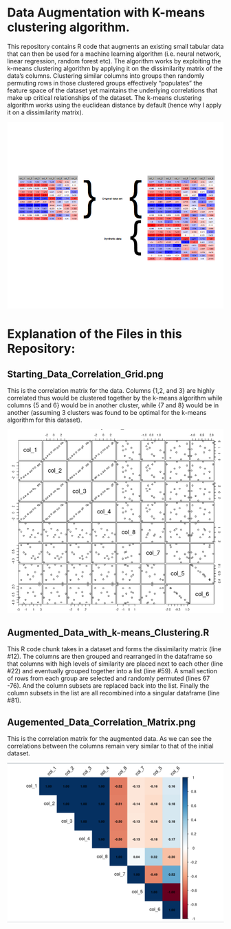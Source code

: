 
# Data Augmentation with K-means clustering algorithm.
This repository contains R code that augments an existing small tabular data that can then be used for a machine learning algorithm (i.e. neural network, linear regression, random forest etc). The algorithm works by exploiting the k-means clustering algorithm by applying it on the dissimilarity matrix of the data’s columns. Clustering similar columns into groups then randomly permuting rows in those clustered groups effectively “populates” the feature space of the dataset yet maintains the underlying correlations that make up critical relationships of the dataset. The k-means clustering algorithm works using the euclidean distance by default (hence why I apply it on a dissimilarity matrix).

![Visualization_of_concept](synthetic_dataset.png)

# Explanation of the Files in this Repository: 

## Starting_Data_Correlation_Grid.png

This is the correlation matrix for the data. Columns {1,2, and 3} are highly correlated thus would be clustered together by the k-means algorithm while columns {5 and 6} would be in another cluster, while {7 and 8} would be in another (assuming 3 clusters was found to be optimal for the k-means algorithm for this dataset). 

![Initial_correlation_grid](Starting_Data_Correlation_Grid.png)

## Augmented_Data_with_k-means_Clustering.R

This R code chunk takes in a dataset and forms the dissimilarity matrix (line #12). The columns are then grouped and rearranged in the dataframe so that columns with high levels of similarity are placed next to each other (line #22) and eventually grouped together into a list (line #59). A small section of rows from each group are selected and randomly permuted (lines 67 -76). And the column subsets are replaced back into the list. Finally the column subsets in the list are all recombined into a singular dataframe (line #81). 


## Augemented_Data_Correlation_Matrix.png

This is the correlation matrix for the augmented data. As we can see the correlations between the columns remain very similar to that of the initial dataset. 

![Correlation_matrix_for_augmented_data](Augmented_Data_Correlation_Matrix.png)
